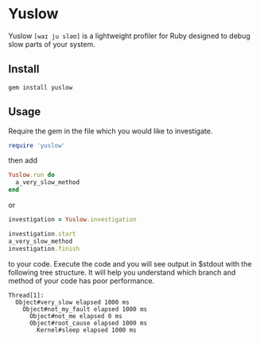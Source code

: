 # Yuslow
Yuslow `[waɪ ju sləʊ]` is a lightweight profiler for Ruby designed to debug slow parts of your system.

## Install

```
gem install yuslow
```

## Usage
Require the gem in the file which you would like to investigate.

```ruby
require 'yuslow'
```

then add

```ruby
Yuslow.run do
  a_very_slow_method
end
```

or

```ruby
investigation = Yuslow.investigation

investigation.start
a_very_slow_method
investigation.finish
```

to your code. Execute the code and you will see output in $stdout with the following tree structure. It will help you understand which branch and method of your code has poor performance.

```
Thread[1]:
  Object#very_slow elapsed 1000 ms
    Object#not_my_fault elapsed 1000 ms
      Object#not_me elapsed 0 ms
      Object#root_cause elapsed 1000 ms
        Kernel#sleep elapsed 1000 ms
```
